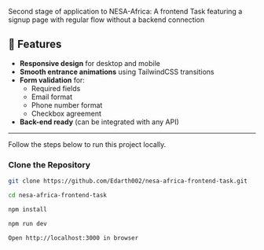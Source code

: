 Second stage of application to NESA-Africa: A frontend Task featuring a signup page with regular flow without a backend connection

## 🚀 Features
- **Responsive design** for desktop and mobile
- **Smooth entrance animations** using TailwindCSS transitions
- **Form validation** for:
  - Required fields
  - Email format
  - Phone number format
  - Checkbox agreement
- **Back-end ready** (can be integrated with any API)

---


Follow the steps below to run this project locally.

### Clone the Repository
```bash
git clone https://github.com/Edarth002/nesa-africa-frontend-task.git

cd nesa-africa-frontend-task

npm install

npm run dev

Open http://localhost:3000 in browser
